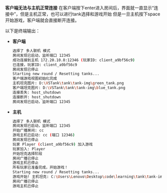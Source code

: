 **客户端无法与主机正常连接**
在客户端按下enter进入房间后，界面就一直显示“连接中”，但是主机正常，也可以进行tank选择和游戏开始
但是一旦主机按下space开始游戏，客户端就会直接断开连接。

以下是终端输出：  
- **客户端**
  ```bash
  选择了 多人联机 模式
  房间发现已启动，监听端口 12345
  成功连接到主机 172.20.10.8:12346 (玩家ID: client_a9bf56c9)
  已连接，玩家ID: client_a9bf56c9
  房间发现已停止
  Starting new round / Resetting tanks...
  客户端游戏视图初始化完成
  主机坦克图片: D:\VSTank\tank\tank-img\green_tank.png
  客户端坦克图片: D:\VSTank\tank\tank-img\blue_tank.png
  连接丢失: host_shutdown
  连接断开: host_shutdown
  房间发现已启动，监听端口 12345
  ```
- **主机**
  ```bash
  选择了 多人联机 模式
  房间发现已启动，监听端口 12345
  开始广播房间: cc
  游戏主机已启动: cc (端口 12346)
  房间发现已停止
  玩家 Player (client_a9bf56c9) 加入游戏
  玩家加入: Player
  开始坦克选择阶段
  房间广播已停止
  游戏主机已停止
  所有玩家已准备完成，开始游戏！
  Starting new round / Resetting tanks...
  游戏开始! 主机坦克: C:\Users\Lenovo\Desktop\code\learning\tank\tank-img\green_tank.png, 客户端坦克: C:\Users\Lenovo\Desktop\code\learning\tank\tank-img\blue_tank.png
  房间广播已停止
  游戏主机已停止
  ```